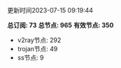 更新时间2023-07-15 09:19:44

**总订阅: 73**
**总节点: 965**
**有效节点: 350**
- v2ray节点: 292
- trojan节点: 49
- ss节点: 9
